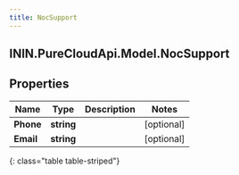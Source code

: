 ```yaml
---
title: NocSupport
---
```

## ININ.PureCloudApi.Model.NocSupport

## Properties

|Name | Type | Description | Notes|
|------------ | ------------- | ------------- | -------------|
| **Phone** | **string** |  | [optional] |
| **Email** | **string** |  | [optional] |
{: class="table table-striped"}


